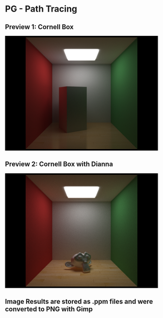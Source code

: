 # PG - Path Tracing

## Preview 1: Cornell Box
![](./cornellbox.png)

## Preview 2: Cornell Box with Dianna
![](./monkey.png)

## Image Results are stored as .ppm files and were converted to PNG with Gimp

